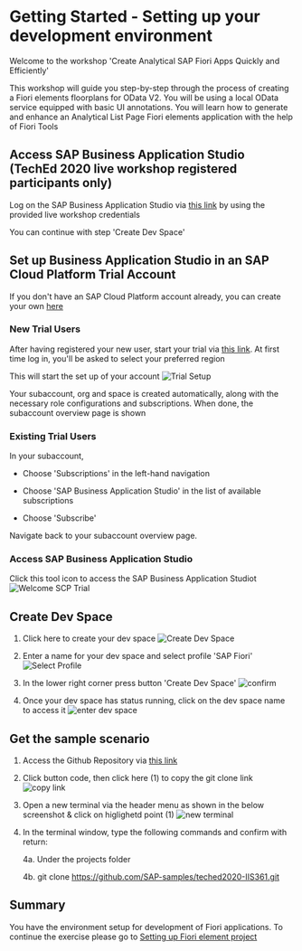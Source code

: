 
# Getting Started - Setting up your development environment

Welcome to the workshop 'Create Analytical SAP Fiori Apps Quickly and Efficiently'

This workshop will guide you step-by-step through the process of creating a Fiori elements floorplans for OData V2. You will be using a local OData service equipped with basic UI annotations. You will learn how to generate and enhance an Analytical List Page Fiori elements application with the help of Fiori Tools

## Access SAP Business Application Studio (TechEd 2020 live workshop registered participants only)

Log on the SAP Business Application Studio via [this link](https://sap-ux-teched.cry10cf.int.applicationstudio.cloud.sap/index.html) by using the provided live workshop credentials

You can continue with step 'Create Dev Space'

## Set up Business Application Studio in an SAP Cloud Platform Trial Account

If you don't have an SAP Cloud Platform account already, you can create your own [here](https://www.sap.com/products/cloud-platform/get-started.html)

### New Trial Users

After having registered your new user, start your trial via [this link](https://account.hanatrial.ondemand.com/register). At first time log in, you'll be asked to select your preferred region

This will start the set up of your account
![Trial Setup](../ex0/images/00_00_0010.png)

Your subaccount, org and space is created automatically, along with the necessary role configurations and subscriptions. When done, the subaccount overview page is shown

### Existing Trial Users

In your subaccount, 

- Choose 'Subscriptions' in the left-hand navigation

- Choose 'SAP Business Application Studio' in the list of available subscriptions

- Choose 'Subscribe'

Navigate back to your subaccount overview page.

### Access SAP Business Application Studio

Click this tool icon to access the SAP Business Application Studiot
![Welcome SCP Trial](../ex0/images/00_00_0020.png)

## Create Dev Space

1. Click here to create your dev space
![Create Dev Space](../ex0/images/00_00_0030.png)

2. Enter a name for your dev space and select profile 'SAP Fiori'
![Select Profile](../ex0/images/00_00_0040.png)

3. In the lower right corner press button 'Create Dev Space'
![confirm](../ex0/images/00_00_0050.png)

4. Once your dev space has status running, click on the dev space name to access it
![enter dev space](../ex0/images/00_00_0060.png)

## Get the sample scenario

1. Access the Github Repository via [this link](https://github.com/SAP-samples/teched2020-IIS361)

2. Click button code, then click here (1) to copy the git clone link
![copy link](../ex0/images/00_00_0070.png)

3. Open a new terminal via the header menu as shown in the below screenshot & click on higlighetd point (1)
![new terminal](../ex0/images/00_00_0080.png)

4. In the terminal window, type the following commands and confirm with return:

    4a. Under the projects folder
    
    4b. git clone https://github.com/SAP-samples/teched2020-IIS361.git
## Summary
You have the environment setup for development of Fiori applications. To continue the exercise please go to [Setting up Fiori element project](../ex1/READEME.md)
